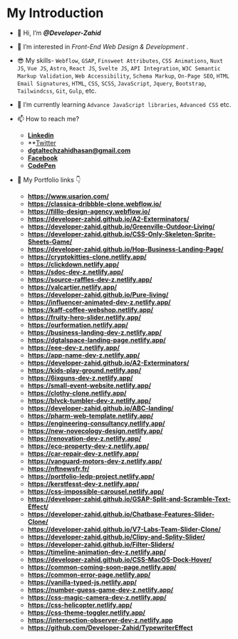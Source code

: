 # My Introduction #
- 👋 Hi, I’m ***@Developer-Zahid***
- 👀 I’m interested in *Front-End Web Design & Development* .
- 😎 My skills- `Webflow`, `GSAP`, `Finsweet Attributes`, `CSS Animations`, `Nuxt JS`, `Vue JS`, `Astro`, `React JS`, `Svelte JS`, `API Integration`, `W3C Semantic Markup Validation`, `Web Accessibility`, `Schema Markup`, `On-Page SEO`, `HTML Email Signatures`, `HTML`, `CSS`, `SCSS`, `JavaScript`, `Jquery`, `Bootstrap`, `Tailwindcss`, `Git`, `Gulp`, etc.
- 🌱 I’m currently learning ```Advance JavaScript libraries```, ```Advanced CSS``` etc.
- 📫 How to reach me?
  - **[Linkedin](https://www.linkedin.com/in/zahid-hasan-munna/ "My Linkedin Link")**
  - **[Twitter](https://x.com/ZahidHa45112113/ "My Twitter Link")
  - **<dgtaltechzahidhasan@gmail.com>**
  - **[Facebook](https://www.facebook.com/coderexpertzahid/ "My Facebook Link")**
  - **[CodePen](https://codepen.io/DeveloperZahid "My Codepen Link")**
 
- 🔗 My Portfolio links 👇
  - **<https://www.usarion.com/>**
  - **<https://classica-dribbble-clone.webflow.io/>**
  - **<https://filllo-design-agency.webflow.io/>**
  - **<https://developer-zahid.github.io/A2-Exterminators/>**
  - **<https://developer-zahid.github.io/Greenville-Outdoor-Living/>**
  - **<https://developer-zahid.github.io/CSS-Only-Skeleton-Sprite-Sheets-Game/>**
  - **<https://developer-zahid.github.io/Hop-Business-Landing-Page/>**
  - **<https://cryptokitties-clone.netlify.app/>**
  - **<https://clickdown.netlify.app/>**
  - **<https://sdoc-dev-z.netlify.app/>**
  - **<https://source-raffles-dev-z.netlify.app/>**
  - **<https://valcartier.netlify.app/>**
  - **<https://developer-zahid.github.io/Pure-living/>**
  - **<https://influencer-animated-dev-z.netlify.app/>**
  - **<https://kaff-coffee-webshop.netlify.app/>**
  - **<https://fruity-hero-slider.netlify.app/>**
  - **<https://ourformation.netlify.app/>**
  - **<https://business-landing-dev-z.netlify.app/>**
  - **<https://dgtalspace-landing-page.netlify.app/>**
  - **<https://eee-dev-z.netlify.app/>**
  - **<https://app-name-dev-z.netlify.app/>**
  - **<https://developer-zahid.github.io/A2-Exterminators/>**
  - **<https://kids-play-ground.netlify.app/>**
  - **<https://6ixguns-dev-z.netlify.app/>**
  - **<https://small-event-website.netlify.app/>**
  - **<https://clothy-clone.netlify.app/>**
  - **<https://blvck-tumbler-dev-z.netlify.app/>**
  - **<https://developer-zahid.github.io/ABC-landing/>**
  - **<https://pharm-web-template.netlify.app/>**
  - **<https://engineering-consultancy.netlify.app/>**
  - **<https://new-novecology-design.netlify.app/>**
  - **<https://renovation-dev-z.netlify.app/>**
  - **<https://eco-property-dev-z.netlify.app/>**
  - **<https://car-repair-dev-z.netlify.app/>**
  - **<https://vanguard-motors-dev-z.netlify.app/>**
  - **<https://nftnewsfr.fr/>**
  - **<https://portfolio-ledp-project.netlify.app/>**
  - **<https://kerstfesst-dev-z.netlify.app/>**
  - **<https://css-impossible-carousel.netlify.app/>**
  - **<https://developer-zahid.github.io/GSAP-Split-and-Scramble-Text-Effect/>**
  - **<https://developer-zahid.github.io/Chatbase-Features-Slider-Clone/>**
  - **<https://developer-zahid.github.io/V7-Labs-Team-Slider-Clone/>**
  - **<https://developer-zahid.github.io/Clipy-and-Splity-Slider/>**
  - **<https://developer-zahid.github.io/Filter-Sliders/>**
  - **<https://timeline-animation-dev-z.netlify.app/>**
  - **<https://developer-zahid.github.io/CSS-MacOS-Dock-Hover/>**
  - **<https://common-coming-soon-page.netlify.app/>**
  - **<https://common-error-page.netlify.app/>**
  - **<https://vanilla-typed-js.netlify.app/>**
  - **<https://number-guess-game-dev-z.netlify.app/>**
  - **<https://css-magic-camera-dev-z.netlify.app/>**
  - **<https://css-helicopter.netlify.app/>**
  - **<https://css-theme-toggler.netlify.app/>**
  - **<https://intersection-observer-dev-z.netlify.app>**
  - **<https://github.com/Developer-Zahid/TypewriterEffect>**

<!---
Developer-Zahid/Developer-Zahid is a ✨ special ✨ repository because its `README.md` (this file) appears on your GitHub profile.
You can click the Preview link to take a look at your changes.
--->
